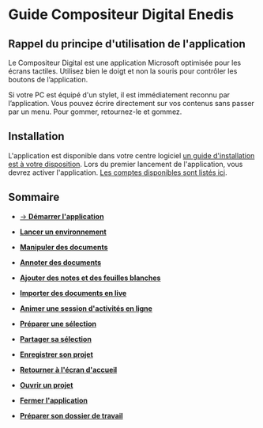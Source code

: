 # Guide Compositeur Digital Enedis

## Rappel du principe d'utilisation de l'application

Le Compositeur Digital est une application Microsoft optimisée pour les écrans tactiles. Utilisez bien le doigt et non la souris pour contrôler les boutons de l’application. 

Si votre PC est équipé d'un stylet, il est immédiatement reconnu par l’application. Vous pouvez écrire directement sur vos contenus sans passer par un menu. Pour gommer, retournez-le et gommez. 

## Installation

L'application est disponible dans votre centre logiciel [un guide d'installation est à votre disposition](./media/Install.pdf). Lors du premier lancement de l'application, vous devrez activer l'application. 
[Les comptes disponibles sont listés ici](./media/Activation.pdf).

## Sommaire
* [&rarr; **Démarrer l'application**](./start-app.md)
* [**Lancer un environnement**](./new-universe.md)
* [**Manipuler des documents**](./manipulate-doc.md)
* [**Annoter des documents**](./annotate.md)
* [**Ajouter des notes et des feuilles blanches**](./add-notes.md)
* [**Importer des documents en live**](./import-docs.md)
* [**Animer une session d'activités en ligne**](./companion.md)
* [**Préparer une sélection**](./prepare-selection.md)
* [**Partager sa sélection**](./share-selection.md)
* [**Enregistrer son projet**](./save-project.md)
* [**Retourner à l'écran d'accueil**](./back-home.md)
* [**Ouvrir un projet**](./open-project.md)
* [**Fermer l'application**](./close-app.md)

* [**Préparer son dossier de travail**](./prepare-content.md)
